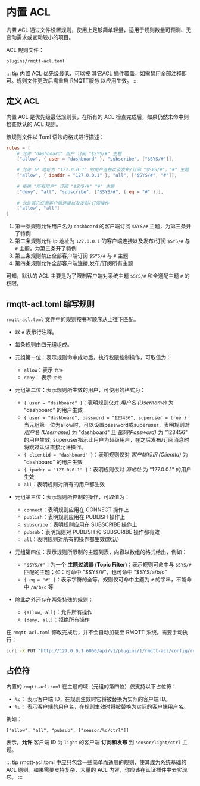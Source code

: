 # 内置 ACL

内置 ACL 通过文件设置规则，使用上足够简单轻量，适用于规则数量可预测、无变动需求或变动较小的项目。

ACL 规则文件：

```bash
plugins/rmqtt-acl.toml
```

::: tip
内置 ACL 优先级最低，可以被 其它ACL 插件覆盖，如需禁用全部注释即可。规则文件更改后需重启 RMQTT服务 以应用生效。
:::


## 定义 ACL

内置 ACL 是优先级最低规则表，在所有的 ACL 检查完成后，如果仍然未命中则检查默认的 ACL 规则。

该规则文件以 Toml 语法的格式进行描述：

```toml
rules = [
    # 允许 "dashboard" 用户 订阅 "$SYS/#" 主题
    ["allow", { user = "dashboard" }, "subscribe", ["$SYS/#"]],

    # 允许 IP 地址为 "127.0.0.1" 的用户连接以及发布/订阅 "$SYS/#"，"#" 主题
    ["allow", { ipaddr = "127.0.0.1" }, "all", ["$SYS/#", "#"]],
    
    # 拒绝 "所有用户" 订阅 "$SYS/#" "#" 主题
    ["deny", "all", "subscribe", ["$SYS/#", { eq = "#" }]],
    
    # 允许其它任意客户端连接以及发布/订阅操作
    ["allow", "all"]
]
```

1. 第一条规则允许用户名为 `dashboard` 的客户端订阅 `$SYS/#` 主题，为第三条开了特例
2. 第二条规则允许 ip 地址为 `127.0.0.1` 的客户端连接以及发布/订阅 `$SYS/#` 与 `#` 主题，为第三条开了特例
3. 第三条规则禁止全部客户端订阅 `$SYS/#` 与 `#` 主题 
4. 第四条规则允许全部客户端连接,发布/订阅所有主题

可知，默认的 ACL 主要是为了限制客户端对系统主题 `$SYS/#` 和全通配主题 `#` 的权限。

## rmqtt-acl.toml 编写规则

`rmqtt-acl.toml` 文件中的规则按书写顺序从上往下匹配。

- 以 `#` 表示行注释。
- 每条规则由四元组组成。
- 元组第一位：表示规则命中成功后，执行权限控制操作，可取值为：
    * `allow`：表示 `允许`
    * `deny`： 表示 `拒绝`

- 元组第二位：表示规则所生效的用户，可使用的格式为：
    * `{ user = "dashboard" }`：表明规则仅对 *用户名 (Username)* 为 "dashboard" 的用户生效
    * `{ user = "dashboard", password = "123456", superuser = true }`：当元组第一位为allow时，可以设置password或superuser，表明规则对 *用户名 (Username)* 为 "dashboard" 且 *密码(Password)* 为 "123456" 的用户生效; superuser指示此用户为超级用户，在之后发布/订阅消息时将跳过认证直接允许操作。
    * `{ clientid = "dashboard" }`：表明规则仅对 *客户端标识 (ClientId)* 为 "dashboard" 的用户生效
    * `{ ipaddr = "127.0.0.1" }`：表明规则仅对 *源地址* 为 "127.0.0.1" 的用户生效
    * `all`：表明规则对所有的用户都生效

- 元组第三位：表示规则所控制的操作，可取值为：
    * `connect`：表明规则应用在 CONNECT 操作上
    * `publish`：表明规则应用在 PUBLISH 操作上
    * `subscribe`：表明规则应用在 SUBSCRIBE 操作上
    * `pubsub`：表明规则对 PUBLISH 和 SUBSCRIBE 操作都有效
    * `all`：表明规则对所有的操作都生效(默认)

- 元组第四位：表示规则所限制的主题列表，内容以数组的格式给出，例如：
    * `"$SYS/#"`：为一个 **主题过滤器 (Topic Filter)**；表示规则可命中与 `$SYS/#` 匹配的主题；如：可命中 "$SYS/#"，也可命中 "$SYS/a/b/c"
    * `{ eq = "#" }`：表示字符的全等，规则仅可命中主题为 `#` 的字串，不能命中 `/a/b/c` 等

- 除此之外还存在两条特殊的规则：
    - `{allow, all}`：允许所有操作
    - `{deny, all}`：拒绝所有操作

在 `rmqtt-acl.toml` 修改完成后，并不会自动加载至 RMQTT 系统。需要手动执行：

```bash
curl -X PUT "http://127.0.0.1:6066/api/v1/plugins/1/rmqtt-acl/config/reload"
```

## 占位符

内置的 `rmqtt-acl.toml` 在主题的域（元组的第四位）仅支持以下占位符：

- `%c`： 表示客户端 ID，在规则生效时它将被替换为实际的客户端 ID。
- `%u`： 表示客户端的用户名，在规则生效时将被替换为实际的客户端用户名。

例如：

```
["allow", "all", "pubsub", ["sensor/%c/ctrl"]]
```

表示，**允许** 客户端 ID 为 `light` 的客户端 **订阅和发布** 到 `sensor/light/ctrl` 主题。


::: tip
rmqtt-acl.toml 中应只包含一些简单而通用的规则，使其成为系统基础的 ACL 原则。如果需要支持复杂、大量的 ACL 内容，你应该在认证插件中去实现它。
:::